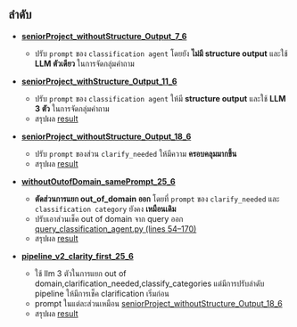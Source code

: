 ## ลำดับ

- [**seniorProject_withoutStructure_Output_7_6**](https://github.com/ffahpatcha/senior_project_update/tree/main/seniorProject_withoutStructure_Output_7_6)  
  - ปรับ `prompt` ของ `classification agent` โดยยัง **ไม่มี structure output** และใช้ **LLM ตัวเดียว** ในการจัดกลุ่มคำถาม

- [**seniorProject_withStructure_Output_11_6**](https://github.com/ffahpatcha/senior_project_update/tree/main/seniorProject_withStruture_Output_11_6)  
  - ปรับ `prompt` ของ `classification agent` ให้มี **structure output** และใช้ **LLM 3 ตัว** ในการจัดกลุ่มคำถาม
  - สรุปผล [result](https://github.com/ffahpatcha/senior_project_update/tree/main/seniorProject_withStruture_Output_11_6#%E0%B8%9C%E0%B8%A5%E0%B8%A5%E0%B8%B1%E0%B8%9E%E0%B8%98%E0%B9%8C)
  
- [**seniorProject_withoutStructure_Output_18_6**](https://github.com/ffahpatcha/senior_project_update/tree/main/seniorProject_withoutStructure_Output_18_6)  
  - ปรับ `prompt` ของส่วน `clarify_needed` ให้มีความ **ครอบคลุมมากขึ้น**
  - สรุปผล [result](https://github.com/ffahpatcha/senior_project_update/tree/main/seniorProject_withoutStructure_Output_18_6#%E0%B8%9C%E0%B8%A5%E0%B8%A5%E0%B8%B1%E0%B8%9E%E0%B8%98%E0%B9%8C)

- [**withoutOutofDomain_samePrompt_25_6**](https://github.com/ffahpatcha/senior_project_update/tree/main/withoutOutofDomain_samePrompt_25_6)  
  - **ตัดส่วนการแยก out_of_domain ออก** โดยที่ `prompt` ของ `clarify_needed` และ `classification category` ยังคง **เหมือนเดิม**
  - ปรับเอาส่วนเช็ค out of domain จาก query ออก [query_classification_agent.py (lines 54–170)](https://github.com/ffahpatcha/senior_project_update/blob/main/seniorProject_withoutStructure_Output_18_6/agents/query_classification_agent.py#L54-L170)
  - สรุปผล [result](https://github.com/ffahpatcha/senior_project_update/blob/main/withoutOutofDomain_samePrompt_25_6/README.md#%E0%B8%9C%E0%B8%A5%E0%B8%A5%E0%B8%B1%E0%B8%9E%E0%B8%98%E0%B9%8C)

- [**pipeline_v2_clarity_first_25_6**](https://github.com/ffahpatcha/senior_project_update/tree/main/pipeline_v2_clarity_first_25_6)  
  - ใช้ llm 3 ตัวในการแยก out of domain,clarification_needed,classify_categories แต่มีการปรับลำดับ pipeline ให้มีการเช็ค clarification เริ่มก่อน
  - prompt ในแต่ละส่วนเหมือน [seniorProject_withoutStructure_Output_18_6]([https://github.com/ffahpatcha/senior_project_update/tree/main/seniorProject_withoutStructure_Output_18_6](https://github.com/ffahpatcha/senior_project_update/blob/main/seniorProject_withoutStructure_Output_18_6/agents/query_classification_agent.py))
  - สรุปผล [result](https://github.com/ffahpatcha/senior_project_update/tree/main/pipeline_v2_clarity_first_25_6#%E0%B8%9C%E0%B8%A5%E0%B8%A5%E0%B8%B1%E0%B8%9E%E0%B8%98%E0%B9%8C)

